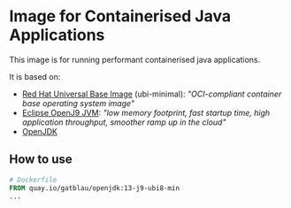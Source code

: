 # Image for Containerised Java Applications

This image is for running performant containerised java applications.

It is based on:

- [Red Hat Universal Base Image](https://www.redhat.com/en/blog/introducing-red-hat-universal-base-image) (ubi-minimal): *"OCI-compliant container base operating system image"*
- [Eclipse OpenJ9 JVM](https://www.eclipse.org/openj9/): *"low memory footprint, fast startup time, high application throughput, smoother ramp up in the cloud"*
- [OpenJDK](https://openjdk.java.net/)


## How to use

```dockerfile
# Dockerfile
FROM quay.io/gatblau/openjdk:13-j9-ubi8-min
...

```

